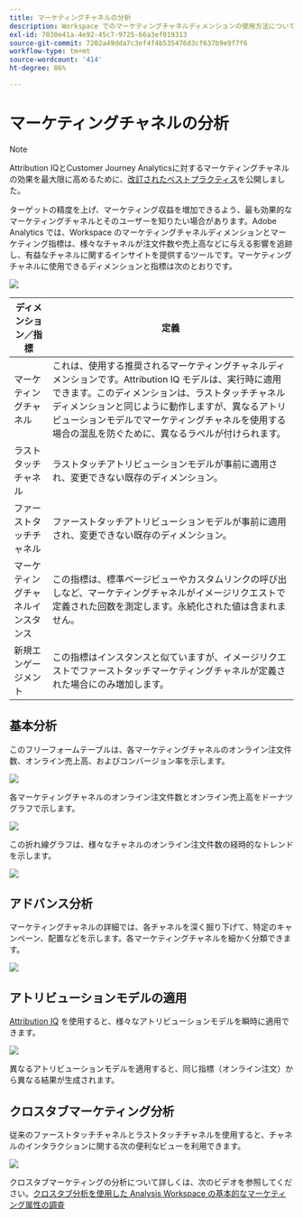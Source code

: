 ```yaml
---
title: マーケティングチャネルの分析
description: Workspace でのマーケティングチャネルディメンションの使用方法について説明します。
exl-id: 7030e41a-4e92-45c7-9725-66a3ef019313
source-git-commit: 7202a49dda7c3ef4f4b535476d3cf637b9e9f7f6
workflow-type: tm+mt
source-wordcount: '414'
ht-degree: 86%

---
```


# マーケティングチャネルの分析

>[!NOTE]
>
>Attribution IQとCustomer Journey Analyticsに対するマーケティングチャネルの効果を最大限に高めるために、[改訂されたベストプラクティス](/help/components/c-marketing-channels/mchannel-best-practices.md)を公開しました。

ターゲットの精度を上げ、マーケティング収益を増加できるよう、最も効果的なマーケティングチャネルとそのユーザーを知りたい場合があります。Adobe Analytics では、Workspace のマーケティングチャネルディメンションとマーケティング指標は、様々なチャネルが注文件数や売上高などに与える影響を追跡し、有益なチャネルに関するインサイトを提供するツールです。マーケティングチャネルに使用できるディメンションと指標は次のとおりです。

![](assets/mc-dims.png)

| ディメンション／指標 | 定義 |
| --- | --- |
| マーケティングチャネル | これは、使用する推奨されるマーケティングチャネルディメンションです。Attribution IQ モデルは、実行時に適用できます。このディメンションは、ラストタッチチャネルディメンションと同じように動作しますが、異なるアトリビューションモデルでマーケティングチャネルを使用する場合の混乱を防ぐために、異なるラベルが付けられます。 |
| ラストタッチチャネル | ラストタッチアトリビューションモデルが事前に適用され、変更できない既存のディメンション。 |
| ファーストタッチチャネル | ファーストタッチアトリビューションモデルが事前に適用され、変更できない既存のディメンション。 |
| マーケティングチャネルインスタンス | この指標は、標準ページビューやカスタムリンクの呼び出しなど、マーケティングチャネルがイメージリクエストで定義された回数を測定します。永続化された値は含まれません。 |
| 新規エンゲージメント | この指標はインスタンスと似ていますが、イメージリクエストでファーストタッチマーケティングチャネルが定義された場合にのみ増加します。 |

## 基本分析

このフリーフォームテーブルは、各マーケティングチャネルのオンライン注文件数、オンライン売上高、およびコンバージョン率を示します。

![](assets/mc-viz1.png)

各マーケティングチャネルのオンライン注文件数とオンライン売上高をドーナツグラフで示します。

![](assets/mc-viz2.png)

この折れ線グラフは、様々なチャネルのオンライン注文件数の経時的なトレンドを示します。

![](assets/mc-viz3.png)

## アドバンス分析

マーケティングチャネルの詳細では、各チャネルを深く掘り下げて、特定のキャンペーン、配置などを示します。各マーケティングチャネルを細かく分類できます。

![](assets/mc-viz4.png)

## アトリビューションモデルの適用

[Attribution IQ](https://docs.adobe.com/content/help/ja-JP/analytics/analyze/analysis-workspace/panels/attribution.html) を使用すると、様々なアトリビューションモデルを瞬時に適用できます。

![](assets/mc-viz5.png)

異なるアトリビューションモデルを適用すると、同じ指標（オンライン注文）から異なる結果が生成されます。

## クロスタブマーケティング分析

従来のファーストタッチチャネルとラストタッチチャネルを使用すると、チャネルのインタラクションに関する次の便利なビューを利用できます。

![](assets/mc-viz6.png)

クロスタブマーケティングの分析について詳しくは、次のビデオを参照してください。[クロスタブ分析を使用した Analysis Workspace の基本的なマーケティング属性の調査](https://docs.adobe.com/content/help/ja-JP/analytics-learn/tutorials/analysis-workspace/attribution-iq/using-cross-tab-analysis-to-explore-basic-marketing-attribution-in-analysis-workspace.html)
